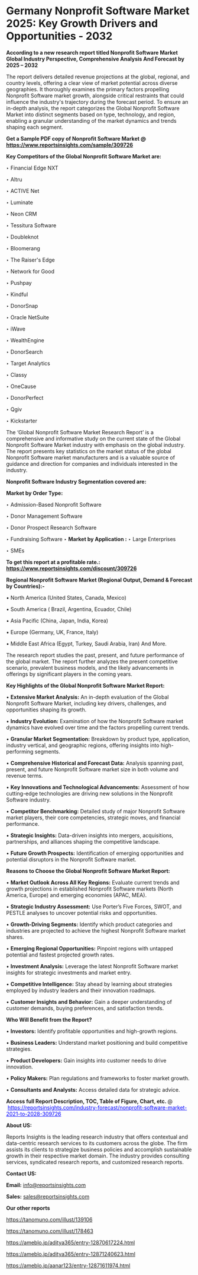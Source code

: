 # Germany Nonprofit Software Market 2025: Key Growth Drivers and Opportunities - 2032

<strong>According to a new research report titled Nonprofit Software Market Global Industry Perspective, Comprehensive Analysis And Forecast by 2025 – 2032</strong>

The report delivers detailed revenue projections at the global, regional, and country levels, offering a clear view of market potential across diverse geographies. It thoroughly examines the primary factors propelling Nonprofit Software market growth, alongside critical restraints that could influence the industry's trajectory during the forecast period. To ensure an in-depth analysis, the report categorizes the Global Nonprofit Software Market into distinct segments based on type, technology, and region, enabling a granular understanding of the market dynamics and trends shaping each segment.

<strong>Get a Sample PDF copy of Nonprofit Software Market </strong><strong>@<a href=https://www.reportsinsights.com/sample/309726 style=color:#0000ff;> https://www.reportsinsights.com/sample/309726</a></strong></font>

<strong>Key Competitors of the Global Nonprofit Software Market are:</strong>

‣ Financial Edge NXT

‣ Altru

‣ ACTIVE Net

‣ Luminate

‣ Neon CRM

‣ Tessitura Software

‣ Doubleknot

‣ Bloomerang

‣ The Raiser's Edge

‣ Network for Good

‣ Pushpay

‣ Kindful

‣ DonorSnap

‣ Oracle NetSuite

‣ iWave

‣ WealthEngine

‣ DonorSearch

‣ Target Analytics

‣ Classy

‣ OneCause

‣ DonorPerfect

‣ Qgiv

‣ Kickstarter

The ‘Global Nonprofit Software Market Research Report’ is a comprehensive and informative study on the current state of the Global Nonprofit Software Market industry with emphasis on the global industry. The report presents key statistics on the market status of the global Nonprofit Software market manufacturers and is a valuable source of guidance and direction for companies and individuals interested in the industry.

<strong>Nonprofit Software Industry Segmentation covered are:</strong>

<strong>Market by Order Type: </strong>

‣ Admission-Based Nonprofit Software

‣ Donor Management Software

‣ Donor Prospect Research Software

‣ Fundraising Software
‣ 
<strong>Market by Application :</strong>
‣ Large Enterprises

‣ SMEs

<strong>To get this report at a profitable rate.: <a href=https://www.reportsinsights.com/discount/309726 style=color:#0000ff;>https://www.reportsinsights.com/discount/309726</a></strong></font>

<strong>Regional Nonprofit Software Market (Regional Output, Demand &amp; Forecast by Countries):-</strong>

• North America (United States, Canada, Mexico)

• South America ( Brazil, Argentina, Ecuador, Chile)

• Asia Pacific (China, Japan, India, Korea)

• Europe (Germany, UK, France, Italy)

• Middle East Africa (Egypt, Turkey, Saudi Arabia, Iran) And More.

The research report studies the past, present, and future performance of the global market. The report further analyzes the present competitive scenario, prevalent business models, and the likely advancements in offerings by significant players in the coming years.

<strong>Key Highlights of the Global Nonprofit Software Market Report:</strong>

• <strong>Extensive Market Analysis:</strong> An in-depth evaluation of the Global Nonprofit Software Market, including key drivers, challenges, and opportunities shaping its growth.

• <strong>Industry Evolution:</strong> Examination of how the Nonprofit Software market dynamics have evolved over time and the factors propelling current trends.

• <strong>Granular Market Segmentation:</strong> Breakdown by product type, application, industry vertical, and geographic regions, offering insights into high-performing segments.

• <strong>Comprehensive Historical and Forecast Data:</strong> Analysis spanning past, present, and future Nonprofit Software market size in both volume and revenue terms.

• <strong>Key Innovations and Technological Advancements:</strong> Assessment of how cutting-edge technologies are driving new solutions in the Nonprofit Software industry.

• <strong>Competitor Benchmarking:</strong> Detailed study of major Nonprofit Software market players, their core competencies, strategic moves, and financial performance.

• <strong>Strategic Insights:</strong> Data-driven insights into mergers, acquisitions, partnerships, and alliances shaping the competitive landscape.

• <strong>Future Growth Prospects:</strong> Identification of emerging opportunities and potential disruptors in the Nonprofit Software market.

<strong>Reasons to Choose the Global Nonprofit Software Market Report:</strong>

• <strong>Market Outlook Across All Key Regions:</strong> Evaluate current trends and growth projections in established Nonprofit Software markets (North America, Europe) and emerging economies (APAC, MEA).

• <strong>Strategic Industry Assessment:</strong> Use Porter’s Five Forces, SWOT, and PESTLE analyses to uncover potential risks and opportunities.

• <strong>Growth-Driving Segments:</strong> Identify which product categories and industries are projected to achieve the highest Nonprofit Software market shares.

• <strong>Emerging Regional Opportunities:</strong> Pinpoint regions with untapped potential and fastest projected growth rates.

• <strong>Investment Analysis:</strong> Leverage the latest Nonprofit Software market insights for strategic investments and market entry.

• <strong>Competitive Intelligence:</strong> Stay ahead by learning about strategies employed by industry leaders and their innovation roadmaps.

• <strong>Customer Insights and Behavior:</strong> Gain a deeper understanding of customer demands, buying preferences, and satisfaction trends.

<strong>Who Will Benefit from the Report?</strong>

• <strong>Investors:</strong> Identify profitable opportunities and high-growth regions.

• <strong>Business Leaders:</strong> Understand market positioning and build competitive strategies.

• <strong>Product Developers:</strong> Gain insights into customer needs to drive innovation.

• <strong>Policy Makers:</strong> Plan regulations and frameworks to foster market growth.

• <strong>Consultants and Analysts:</strong> Access detailed data for strategic advice.
</ul>
<strong>Access full Report Description, TOC, Table of Figure, Chart, etc. </strong>@  <a href=https://reportsinsights.com/industry-forecast/nonprofit-software-market-2021-to-2028-309726 style=color:#0000ff;>https://reportsinsights.com/industry-forecast/nonprofit-software-market-2021-to-2028-309726</a></font>

<strong><strong>About US</strong>:</strong>

Reports Insights is the leading research industry that offers contextual and data-centric research services to its customers across the globe. The firm assists its clients to strategize business policies and accomplish sustainable growth in their respective market domain. The industry provides consulting services, syndicated research reports, and customized research reports.

<strong>Contact US:</strong>

<p class=""""><b>Email:</b> <a href=mailto:info@reportsinsights.com>info@reportsinsights.com</a></p>
<p class=""""><b>Sales:</b> <a href=mailto:sales@reportsinsights.com>sales@reportsinsights.com</a></p>

<strong>Our other reports</strong>

<a href=https://tanomuno.com/illust/139106>https://tanomuno.com/illust/139106</a>

<a href=https://tanomuno.com/illust/178463>https://tanomuno.com/illust/178463</a>

<a href=https://ameblo.jp/aditya365/entry-12870617224.html>https://ameblo.jp/aditya365/entry-12870617224.html</a>

<a href=https://ameblo.jp/aditya365/entry-12871240623.html>https://ameblo.jp/aditya365/entry-12871240623.html</a>

<a href=https://ameblo.jp/aanar123/entry-12871611974.html>https://ameblo.jp/aanar123/entry-12871611974.html</a>
